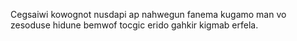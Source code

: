 Cegsaiwi kowognot nusdapi ap nahwegun fanema kugamo man vo zesoduse hidune bemwof tocgic erido gahkir kigmab erfela.